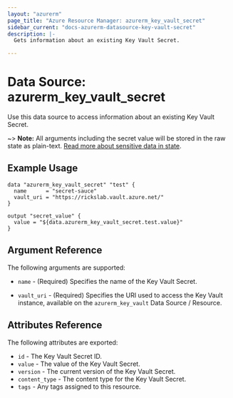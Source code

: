 ```yaml
---
layout: "azurerm"
page_title: "Azure Resource Manager: azurerm_key_vault_secret"
sidebar_current: "docs-azurerm-datasource-key-vault-secret"
description: |-
  Gets information about an existing Key Vault Secret.

---
```


# Data Source: azurerm_key_vault_secret

Use this data source to access information about an existing Key Vault Secret.

~> **Note:** All arguments including the secret value will be stored in the raw state as plain-text.
[Read more about sensitive data in state](/docs/state/sensitive-data.html).

## Example Usage

```hcl
data "azurerm_key_vault_secret" "test" {
  name      = "secret-sauce"
  vault_uri = "https://rickslab.vault.azure.net/"
}

output "secret_value" {
  value = "${data.azurerm_key_vault_secret.test.value}"
}
```

## Argument Reference

The following arguments are supported:

* `name` - (Required) Specifies the name of the Key Vault Secret.

* `vault_uri` - (Required) Specifies the URI used to access the Key Vault instance, available on the `azurerm_key_vault` Data Source / Resource.


## Attributes Reference

The following attributes are exported:

* `id` - The Key Vault Secret ID.
* `value` - The value of the Key Vault Secret.
* `version` - The current version of the Key Vault Secret.
* `content_type` - The content type for the Key Vault Secret.
* `tags` - Any tags assigned to this resource.
